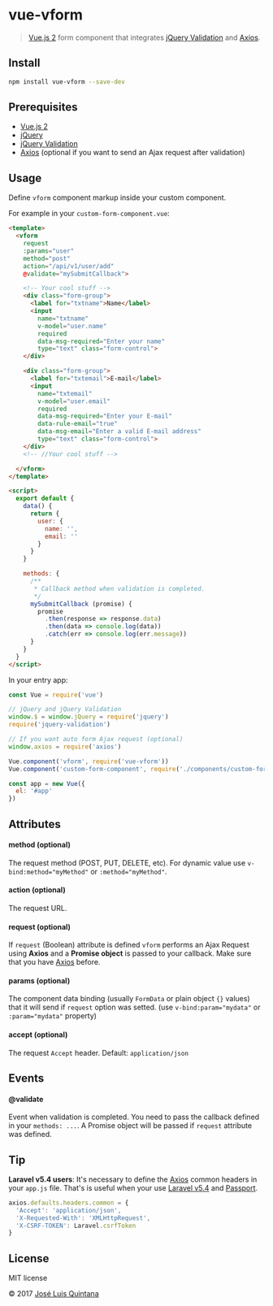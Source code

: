 # vue-vform

> [Vue.js 2](https://vuejs.org/) form component that integrates [jQuery Validation](https://github.com/jquery-validation/jquery-validation) and [Axios](https://github.com/mzabriskie/axios).


## Install

```sh
npm install vue-vform --save-dev
```

## Prerequisites

- [Vue.js 2](https://vuejs.org/)
- [jQuery](https://github.com/jquery/jquery)
- [jQuery Validation](https://github.com/jquery-validation/jquery-validation)
- [Axios](https://github.com/mzabriskie/axios) (optional if you want to send an Ajax request after validation)

## Usage

Define `vform` component markup inside your custom component.

For example in your `custom-form-component.vue`:

```html
<template>
  <vform
    request
    :params="user"
    method="post"
    action="/api/v1/user/add"
    @validate="mySubmitCallback">

    <!-- Your cool stuff -->
    <div class="form-group">
      <label for="txtname">Name</label>
      <input
        name="txtname"
        v-model="user.name"
        required
        data-msg-required="Enter your name"
        type="text" class="form-control">
    </div>

    <div class="form-group">
      <label for="txtemail">E-mail</label>
      <input
        name="txtemail"
        v-model="user.email"
        required
        data-msg-required="Enter your E-mail"
        data-rule-email="true"
        data-msg-email="Enter a valid E-mail address"
        type="text" class="form-control">
    </div>
    <!-- //Your cool stuff -->

  </vform>
</template>

<script>
  export default {
    data() {
      return {
      	user: {
          name: '',
          email: ''
        }
      }
    }

    methods: {
      /**
       * Callback method when validation is completed.
       */
      mySubmitCallback (promise) {
        promise
          .then(response => response.data)
          .then(data => console.log(data))
          .catch(err => console.log(err.message))
      }
    }
  }
</script>
```

In your entry app:

```js
const Vue = require('vue')

// jQuery and jQuery Validation
window.$ = window.jQuery = require('jquery')
require('jquery-validation')

// If you want auto form Ajax request (optional)
window.axios = require('axios')

Vue.component('vform', require('vue-vform'))
Vue.component('custom-form-component', require('./components/custom-form-component'))

const app = new Vue({
  el: '#app'
})

```

## Attributes

#### method (optional)
The request method (POST, PUT, DELETE, etc). For dynamic value use `v-bind:method="myMethod"` or `:method="myMethod"`.

#### action (optional)
The request URL.

#### request (optional)

If `request` (Boolean) attribute is defined `vform` performs an Ajax Request using __Axios__ and a __Promise object__ is passed to your callback. Make sure that you have [Axios](https://github.com/mzabriskie/axios) before.

#### params (optional)

The component data binding (usually `FormData` or plain object `{}` values) that it will send if `request` option was setted. (use `v-bind:param="mydata"` or `:param="mydata"` property)

#### accept (optional)

The request `Accept` header. Default: `application/json`

## Events

#### @validate

Event when validation is completed. You need to pass the callback defined in your `methods: ...`. A Promise object will be passed if `request` attribute was defined.

## Tip
__Laravel v5.4 users__: It's necessary to define the [Axios](https://github.com/mzabriskie/axios) common headers in your `app.js` file. That's is useful when your use [Laravel v5.4](https://laravel.com/docs/5.4/) and [Passport](https://laravel.com/docs/5.4/passport).

```js
axios.defaults.headers.common = {
  'Accept': 'application/json',
  'X-Requested-With': 'XMLHttpRequest',
  'X-CSRF-TOKEN': Laravel.csrfToken
}
```

## License
MIT license

© 2017 [José Luis Quintana](http://git.io/joseluisq)
